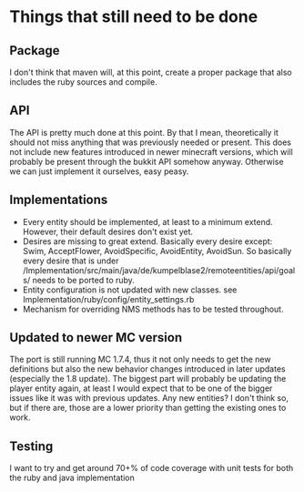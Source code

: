 # Things that still need to be done
## Package
I don't think that maven will, at this point, create a proper package that also includes the ruby sources and compile.

## API
The API is pretty much done at this point. By that I mean, theoretically it should not miss anything that was previously needed or present. This does not include new features introduced in newer minecraft versions, which will probably be present through the bukkit API somehow anyway. Otherwise we can just implement it ourselves, easy peasy.

## Implementations
- Every entity should be implemented, at least to a minimum extend. However, their default desires don't exist yet.
- Desires are missing to great extend. Basically every desire except: Swim, AcceptFlower, AvoidSpecific, AvoidEntity, AvoidSun. So basically every desire that is under /Implementation/src/main/java/de/kumpelblase2/remoteentities/api/goals/ needs to be ported to ruby.
- Entity configuration is not updated with new classes. see Implementation/ruby/config/entity_settings.rb
- Mechanism for overriding NMS methods has to be tested throughout.

## Updated to newer MC version
The port is still running MC 1.7.4, thus it not only needs to get the new definitions but also the new behavior changes introduced in later updates (especially the 1.8 update). The biggest part will probably be updating the player entity again, at least I would expect that to be one of the bigger issues like it was with previous updates. Any new entities? I don't think so, but if there are, those are a lower priority than getting the existing ones to work.

## Testing
I want to try and get around 70+% of code coverage with unit tests for both the ruby and java implementation